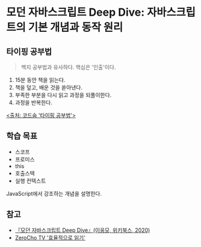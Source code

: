 # 모던 자바스크립트 Deep Dive: 자바스크립트의 기본 개념과 동작 원리

## 타이핑 공부법

> 백지 공부법과 유사하다. 핵심은 '인출'이다.

1. 15분 동안 책을 읽는다.
2. 책을 덮고, 배운 것을 쏟아낸다.
3. 부족한 부분을 다시 읽고 과정을 되풀이한다.
4. 과정을 반복한다.

[<출처: 코드숨 '타이핑 공부법'>](https://www.codesoom.com/how-to-read-with-typing)

## 학습 목표

- 스코프
- 프로미스
- this
- 호출스택
- 실행 컨텍스트

JavaScript에서 강조하는 개념을 설명한다.

## 참고

- [『모던 자바스크립트 Deep Dive』(이웅모, 위키북스, 2020)](https://product.kyobobook.co.kr/detail/S000001766445)
- [ZeroCho TV '효율적으로 읽기'](https://youtu.be/RdbVLzAfB44?si=37nJn4HlkvwTsiQw)
